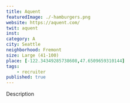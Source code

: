 ```yaml
---
title: Aquent
featuredImage: ./-hamburgers.png
website: https://aquent.com/
twit: aquent
inst: 
category: A
city: Seattle
neighborhood: Fremont
size: Large (41-100)
place: [-122.34349285738608,47.6509659310144]
tags:
    - recruiter
published: true
---
```


Description
